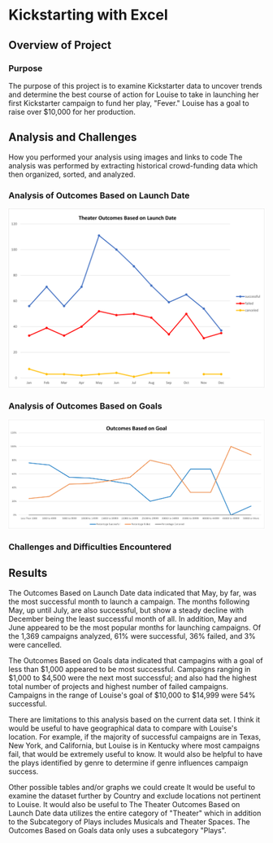 


# Kickstarting with Excel

## Overview of Project

### Purpose
The purpose of this project is to examine Kickstarter data to uncover trends and determine the best course of action for Louise to take in launching her first Kickstarter campaign to fund her play, "Fever."  Louise has a goal to raise over $10,000 for her production. 

## Analysis and Challenges
How you performed your analysis using images and links to code
The analysis was performed by extracting historical crowd-funding data which then organized, sorted, and analyzed.  

### Analysis of Outcomes Based on Launch Date
![image](Theater_Outcomes_vs_Launch.png)

### Analysis of Outcomes Based on Goals
![image](https://github.com/jenchick/kickstarter-analysis/blob/5a828a4c757487bc71ed0cf7d3e5982874b26671/Outcomes_vs_Goals.png)

### Challenges and Difficulties Encountered

## Results
The Outcomes Based on Launch Date data indicated that May, by far, was the most successful month to launch a campaign.  The months following May, up until July, are also successful, but show a steady decline with December being the least successful month of all.  In addition, May and June appeared to be the most popular months for launching campaigns.  Of the 1,369 campaigns analyzed, 61% were successful, 36% failed, and 3% were cancelled. 

The Outcomes Based on Goals data indicated that campagins with a goal of less than $1,000 appeared to be most successful. Campaigns ranging in $1,000 to $4,500 were the next most successful; and also had the highest total number of projects and highest number of failed campaigns.  Campaigns in the range of Louise's goal of $10,000 to $14,999 were 54% successful. 

There are limitations to this analysis based on the current data set.  I think it would be useful to have geographical data to compare with Louise's location. For example, if the majority of successful campaigns are in Texas, New York, and California, but Louise is in Kentucky where most campaigns fail, that would be extremely useful to know. It would also be helpful to have the plays identified by genre to determine if genre influences campaign success.

Other possible tables and/or graphs we could create
It would be useful to examine the dataset further by Country and exclude locations not pertinent to Louise.  It would also be useful to 
The Theater Outcomes Based on Launch Date data utilizes the entire category of "Theater" which in addition to the Subcategory of Plays includes Musicals and Theater Spaces. The Outcomes Based on Goals data only uses a subcategory "Plays".

